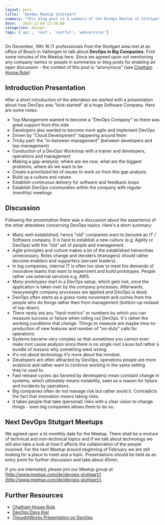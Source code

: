 ```yaml
---
layout: post
title:  "DevOps Meetup Stuttgart"
summary: "This blog post is a summary of the DevOps Meetup in Stuttgart December 9th, 2015"
date:   2015-12-09 13:30:00
categories: devops
tags: ['api', 'rest', 'restful', 'webservices']
---
```


On December, 16th 16 IT professionals from the Stuttgart area met at an office of Bosch in Vaihingen to talk about **DevOps in  Big Companies**. Find some minutes of the Meetup here. Since we agreed upon not mentioning any company names or people in summaries or blog posts for enabling an open discussion - the content of this post is "anonymous" (see [Chatham House Rule]).



Introduction Presentation
-------------------------

After a short introduction of the attendees we started with a presentation about how DevOps was "kick-started" at a huge Software Company. Here are some notes:

* Top Management wanted to become a "DevOps Company" so there was great support from this side
* Developers also wanted to become more agile and implement DevOps
* Driven by "Cloud Development" happening around them
* Tricky part: the "in-between management" (between developers and top-management)
* Conduction of a DevOps Workshop with a trainer and developers, operations and management
* Making a gap-analysis: where are we now, what are the biggest problems, where do we want to be
* Create a prioritized list of issues to work on from this gap analysis
* Build up a culture and values
* Establish continuous delivery for software and feedback loops
* Establish DevOps communities within the company with regular (monthly) meetings



Discussion
----------

Following the presentation there was a discussion about the experience of the other attendees concerning DevOps topics. Here's a short summary:

* Many well-established, hence "old" companies want to become an IT / Software company. It is hard to establish a new culture (e.g. Agility or DevOps) with the "old" set of people and management.
* Agile principles and culture makes a lot of the established hierarchies unnecessary. Roles change and deciders (managers) should rather become enablers and supporters (servant leaders)	.
* In big companies, internal IT is often too slow to meet the demands of innovative teams that want to experiment and build prototypes. People rather use external services e.g. AWS.
* Many prototypes start in a DevOps setup, which gets lost, once the application is taken over by the company processes. Afterwards, heavyweight company processes are applied and DevOps is dead.
* DevOps often starts as a grass-roots movement and comes from the people who do things rather then from management (bottom-up instead of top-down).
* There rarely are any "hard-metrics" or numbers by which you can measure success or failure when rolling out DevOps. It's rather the working conditions that change. Things to measure are maybe time-to-production of new features and number of "on-duty" calls for operations.
* Systems became very complex so that sometimes you cannot even make root cause analysis since there is no single root cause but rather a bundle of reasons why something went wrong.
* It's not about technology it's more about the mindset.
* Developers are often attracted by DevOps, operations people are more sceptical and rather want to continue working in the same setting they're used to.
* Fast release cycles (as favored by developers) mean constant change in systems, which ultimately means instability, seen as a reason for failure and incidents by operations.
* Big companies often do not manage risk but rather avoid it. Contradicts the fact that innovation means taking risks.
* It takes people that take (personal) risks with a clear vision to change things - even big companies allows them to do so.



Next DevOps Stutgart Meetups
----------------------------

We agreed upon a bi-monthly date for the Meetup. There shall be a mixture of technical and non-technical topics and if we talk about technology we will also take a look at how it affects the collaboration of the people involved. For the next Meetup around beginning of February we are still looking for a place to meet and a topic. Presentations should be held as an entry point for further discussion and take about 45min.

If you are interested, please join our Meetup group at [http://www.meetup.com/de/devops-stuttgart/](http://www.meetup.com/de/devops-stuttgart/).



Further Resources
-----------------

* [Chatham House Rule]
* [DevOps Days Kiel]
* [ThoughtWorks Presentation on DevOps]



[Chatham House Rule]: https://en.wikipedia.org/wiki/Chatham_House_Rule
[DevOps Days Kiel]: http://www.devopsdays.org/events/2016-kiel/
[ThoughtWorks Presentation on DevOps]: http://de.slideshare.net/thekua/devops-from-the-ground-up?qid=a709fa33-e408-4e3c-83ba-d3cd7085772c&v=qf1&b=&from_search=20
